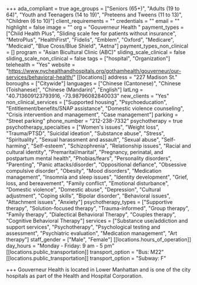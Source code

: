 +++
ada_compliant = true
age_groups = ["Seniors (65+)", "Adults (19 to 64)", "Youth and Teenagers (14 to 19)", "Preteens and Tweens (11 to 13)", "Children (6 to 10)"]
client_requirements = ""
credentials = ""
email = ""
highlight = false
image = ""
org = "Gouverneur Health "
payment_types = ["Child Health Plus", "Sliding scale fee for patients without insurance", "MetroPlus", "HealthFirst", "Fidelis", "Emblem", "Oxford", "Medicare", "Medicaid", "Blue Cross/Blue Shield", "Aetna"]
payment_types_non_clinical = []
program = "Asian Bicultural Clinic (ABC)"
sliding_scale_clinical = false
sliding_scale_non_clinical = false
tags = ["hospital", "Organization"]
telehealth = "Yes"
website = "https://www.nychealthandhospitals.org/gothamhealth/gouverneur/our-services/behavioral-health/"
[[locations]]
address = "227 Madison St."
boroughs = ["Citywide"]
languages = ["Chinese (Cantonese)", "Chinese (Toishanese)", "Chinese (Mandarin)", "English"]
latLng = "40.713609123793916, -73.98796082840033"
new_clients = "Yes"
non_clinical_services = ["Supported housing", "Psychoeducation", "Entitlement/benefits/SNAP assistance", "Domestic violence counseling", "Crisis intervention and management", "Case management"]
parking = "Street parking"
phone_number = "212-238-7332"
psychotherapy = true
psychotherapy_specialties = ["Women's issues", "Weight loss", "Trauma/PTSD", "Suicidal ideation", "Substance abuse", "Stress", "Spirituality", "Sexual harassment and assault", "Sexual abuse", "Self-harming", "Self-esteem", "Schizophrenia", "Relationship issues", "Racial and cultural identity", "Premarital/marital", "Pregnancy, perinatal, and postpartum mental health", "Phobias/fears", "Personality disorders", "Parenting", "Panic attacks/disorder", "Oppositional defiance", "Obsessive compulsive disorder", "Obesity", "Mood disorders", "Medication management", "Insomnia and sleep issues", "Identity development", "Grief, loss, and bereavement", "Family conflict", "Emotional disturbance", "Domestic violence", "Domestic abuse", "Depression", "Cultural adjustment", "Coping skills", "Bipolar disorder", "Behavioral issues", "Attachment issues", "Anxiety"]
psychotherapy_types = ["Supportive therapy", "Solution-focused therapy", "Trauma-informed", "Group therapy", "Family therapy", "Dialectical Behavioral Therapy", "Couples therapy", "Cognitive Behavioral Therapy"]
services = ["Substance use/addiction and support services", "Psychotherapy", "Psychological testing and assessment", "Psychiatric evaluation", "Medication management", "Art therapy"]
staff_gender = ["Male", "Female"]
[[locations.hours_of_operation]]
day_hours = "Monday - Friday: 9 am - 5 pm"
[[locations.public_transportation]]
transport_option = "Bus: M22"
[[locations.public_transportation]]
transport_option = "Subway: F"

+++
Gouverneur Health is located in Lower Manhattan and is one of the city hospitals as part of the Health and Hospital Corporation.